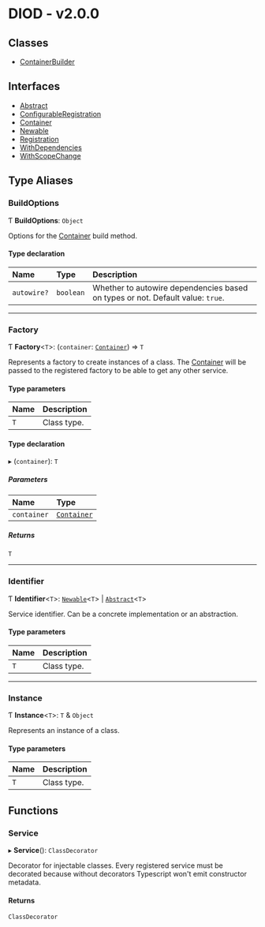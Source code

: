 # DIOD - v2.0.0

## Classes

- [ContainerBuilder](classes/ContainerBuilder.md)

## Interfaces

- [Abstract](interfaces/Abstract.md)
- [ConfigurableRegistration](interfaces/ConfigurableRegistration.md)
- [Container](interfaces/Container.md)
- [Newable](interfaces/Newable.md)
- [Registration](interfaces/Registration.md)
- [WithDependencies](interfaces/WithDependencies.md)
- [WithScopeChange](interfaces/WithScopeChange.md)

## Type Aliases

### BuildOptions

Ƭ **BuildOptions**: `Object`

Options for the [Container](interfaces/Container.md) build method.

#### Type declaration

| Name | Type | Description |
| :------ | :------ | :------ |
| `autowire?` | `boolean` | Whether to autowire dependencies based on types or not. Default value: `true`. |

___

### Factory

Ƭ **Factory**\<`T`\>: (`container`: [`Container`](interfaces/Container.md)) => `T`

Represents a factory to create instances of a class.
The [Container](interfaces/Container.md) will be passed to the registered factory to be able to
get any other service.

#### Type parameters

| Name | Description |
| :------ | :------ |
| `T` | Class type. |

#### Type declaration

▸ (`container`): `T`

##### Parameters

| Name | Type |
| :------ | :------ |
| `container` | [`Container`](interfaces/Container.md) |

##### Returns

`T`

___

### Identifier

Ƭ **Identifier**\<`T`\>: [`Newable`](interfaces/Newable.md)\<`T`\> \| [`Abstract`](interfaces/Abstract.md)\<`T`\>

Service identifier. Can be a concrete implementation or an abstraction.

#### Type parameters

| Name | Description |
| :------ | :------ |
| `T` | Class type. |

___

### Instance

Ƭ **Instance**\<`T`\>: `T` & `Object`

Represents an instance of a class.

#### Type parameters

| Name | Description |
| :------ | :------ |
| `T` | Class type. |

## Functions

### Service

▸ **Service**(): `ClassDecorator`

Decorator for injectable classes. Every registered service must
be decorated because without decorators Typescript won't emit
constructor metadata.

#### Returns

`ClassDecorator`
